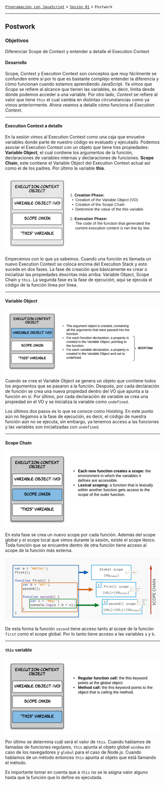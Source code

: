 [`Programación con JavaScript`](../../Readme.md) > [`Sesión 01`](../Readme.md) > `Postwork`

---

## Postwork

### Objetivos

Diferenciar Scope de Context y entender a detalle el Execution Context

#### Desarrollo

Scope, Context y Execution Context son conceptos que muy fácilmente se confunden entre sí por lo que es bastante 
complejo entender la diferencia y cómo funcionan cuando estamos aprendiendo JavaScript. Ya vimos que _Scope_ se refiere 
al alcance que tienen las variables, es decir, limita desde dónde podemos acceder a una variable. Por otro lado, 
_Context_ se refiere al valor que tiene `this` el cual cambia en distintas circunstancias como ya vimos anteriormente. 
Ahora veamos a detalle cómo funciona el _Execution Context_.

---

#### Execution Context a detalle

En la sesión vimos al Execution Context como una caja que envuelve variables donde parte de nuestro código es evaluado 
y ejecutado. Podemos asociar el Execution Context con un objeto que tiene tres propiedades: **Variable Object**, el 
cual contiene los argumentos de la función, declaraciones de variables internas y declaraciones de funciones. 
**Scope Chain**, este contiene el Variable Object del Execution Context actual así como el de los padres. Por último la 
variable **this**.

![Execution Context Phases](./assets/execution-context-phases.png)   

Empecemos con lo que ya sabemos. Cuando una función es llamada un nuevo Execution Context se coloca encima del 
Execution Stack y esto sucede en dos fases. La fase de creación que básicamente es crear o inicializar las propiedades 
descritas más arriba: Variable Object, Scope Chain y `this`. La segunda fase es la fase de ejecución, aquí se ejecuta 
el código de la función línea por línea.

---

#### Variable Object

![Variable Object](./assets/variable-object.png)

Cuando se crea el Variable Object se genera un objeto que contiene todos los argumentos que se pasaron a la función. 
Después, por cada declaración de función se crea una nueva propiedad dentro del VO que apunta a la función en sí. Por 
último, por cada declaración de variable se crea una propiedad en el VO y se inicializa la variable como `undefined`.

Los últimos dos pasos es lo que se conoce como Hoisting. En este punto aún no llegamos a la fase de ejecución, es decir,
el código de nuestra función aún no se ejecuta, sin embargo, ya tenemos acceso a las funciones y las variables son 
inicializadas con `undefined`.

---

#### Scope Chain

![Scope Chain](./assets/scope-chain.png)

En esta fase se crea un nuevo scope por cada función. Además del scope global y el scope local que vimos durante la 
sesión, existe el scope léxico. Toda función que se encuentre dentro de otra función tiene acceso al scope de la 
función más externa.

![Scope Chain Example](./assets/scope-chain-example.png)

De esta forma la función `second` tiene acceso tanto al scope de la función `first` como el scope global. Por lo tanto 
tiene acceso a las variables `a` y `b`. 

---

#### `this` variable

![This Keyword](./assets/this-keyword.png)

Por último se determina cuál será el valor de `this`. Cuando hablamos de llamadas de funciones regulares, `this` apunta 
al objeto global `window` en caso de los navegadores y `global` para el caso de Node.js. Cuando hablamos de un método 
entonces `this` apunta al objeto que está llamando el método.

Es importante tomar en cuenta que a `this` no se le asigna valor alguno hasta que la función que lo define es ejecutada. 
